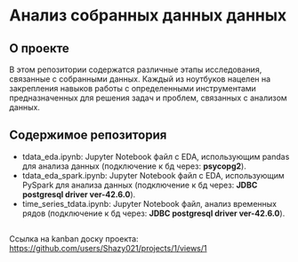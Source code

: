 # Анализ собранных данных данных

## О проекте

В этом репозитории содержатся различные этапы исследования, связанные с собранными данных. Каждый из ноутбуков нацелен на закрепления навыков работы с определенными инструментами предназначенных для решения задач и проблем, связанных с анализом данных.

## Содержимое репозитория

- tdata_eda.ipynb: Jupyter Notebook файл с EDA, использующим pandas для анализа данных (подключение к бд через: **psycopg2**).
- tdata_eda_spark.ipynb: Jupyter Notebook файл с EDA, использующим PySpark для анализа данных (подключение к бд через: **JDBC postgresql driver ver-42.6.0**).
- time_series_tdata.ipynb: Jupyter Notebook файл, анализ временных рядов (подключение к бд через: **JDBC postgresql driver ver-42.6.0**).

##
Ссылка на kanban доску проекта: https://github.com/users/Shazy021/projects/1/views/1